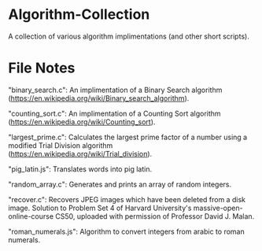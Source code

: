 # Algorithm-Collection

A collection of various algorithm implimentations (and other short scripts).

# File Notes

"binary_search.c": An implimentation of a Binary Search algorithm (https://en.wikipedia.org/wiki/Binary_search_algorithm).

"counting_sort.c": An implimentation of a Counting Sort algorithm (https://en.wikipedia.org/wiki/Counting_sort).

"largest_prime.c": Calculates the largest prime factor of a number using a modified Trial Division algorithm (https://en.wikipedia.org/wiki/Trial_division).

"pig_latin.js": Translates words into pig latin.

"random_array.c": Generates and prints an array of random integers.

"recover.c": Recovers JPEG images which have been deleted from a disk image.  Solution to Problem Set 4 of Harvard University's massive-open-online-course CS50, uploaded with permission of Professor David J. Malan. 

"roman_numerals.js": Algorithm to convert integers from arabic to roman numerals.
